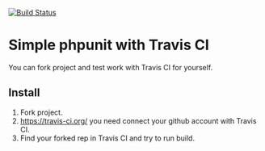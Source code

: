[![Build Status](https://travis-ci.org/Rishats/test-coverage.svg?branch=master)](https://travis-ci.org/Rishats/test-coverage)
# Simple phpunit with Travis CI
You can fork project and test work with Travis CI for yourself.
## Install
 1. Fork project.
 2. https://travis-ci.org/ you need connect your github account with Travis CI.
 3. Find your forked rep in Travis CI and try to run build.
